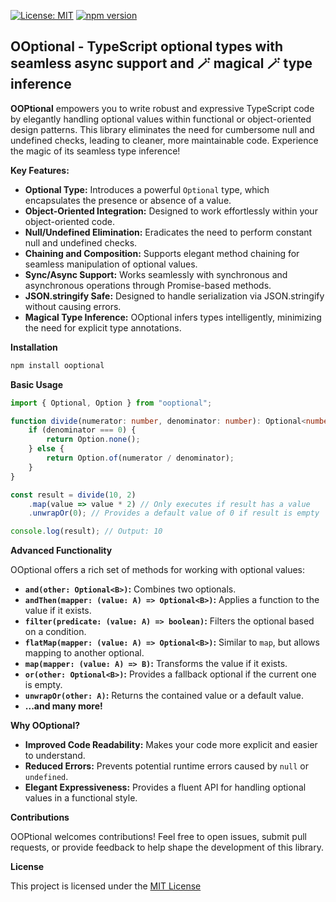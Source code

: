 [![License: MIT](https://img.shields.io/badge/License-MIT-yellow.svg)](https://opensource.org/licenses/MIT)
[![npm version](https://badge.fury.io/js/ooptional.svg)](https://badge.fury.io/js/ooptional)
## OOptional - TypeScript optional types with seamless async support and 🪄 magical 🪄 type inference

**OOPtional** empowers you to write robust and expressive TypeScript code by elegantly handling optional values within functional or object-oriented design patterns.  This library eliminates the need for cumbersome null and undefined checks, leading to cleaner, more maintainable code. Experience the magic of its seamless type inference!

**Key Features:**

*   **Optional Type:** Introduces a powerful `Optional` type, which encapsulates the presence or absence of a value.
*   **Object-Oriented Integration:** Designed to work effortlessly within your object-oriented code.
*   **Null/Undefined Elimination:** Eradicates the need to perform constant null and undefined checks.
*   **Chaining and Composition:** Supports elegant method chaining for seamless manipulation of optional values.
*   **Sync/Async Support:** Works seamlessly with synchronous and asynchronous operations through Promise-based methods.
*   **JSON.stringify Safe:** Designed to handle serialization via JSON.stringify without causing errors.
*   **Magical Type Inference:** OOptional infers types intelligently, minimizing the need for explicit type annotations.


**Installation**

```sh
npm install ooptional
```

**Basic Usage**

```typescript
import { Optional, Option } from "ooptional";

function divide(numerator: number, denominator: number): Optional<number> {
    if (denominator === 0) {
        return Option.none();
    } else {
        return Option.of(numerator / denominator);
    }
}

const result = divide(10, 2)
    .map(value => value * 2) // Only executes if result has a value
    .unwrapOr(0); // Provides a default value of 0 if result is empty

console.log(result); // Output: 10
```

**Advanced Functionality**

OOptional offers a rich set of methods for working with optional values:

*   **`and(other: Optional<B>)`:** Combines two optionals.
*   **`andThen(mapper: (value: A) => Optional<B>)`:** Applies a function to the value if it exists.
*   **`filter(predicate: (value: A) => boolean)`:** Filters the optional based on a condition.
*   **`flatMap(mapper: (value: A) => Optional<B>)`:** Similar to `map`, but allows mapping to another optional.
*   **`map(mapper: (value: A) => B)`:** Transforms the value if it exists.
*   **`or(other: Optional<B>)`:** Provides a fallback optional if the current one is empty.
*   **`unwrapOr(other: A)`:** Returns the contained value or a default value.
*   **...and many more!** 

**Why OOptional?**

*   **Improved Code Readability:** Makes your code more explicit and easier to understand.
*   **Reduced Errors:** Prevents potential runtime errors caused by `null` or `undefined`.
*   **Elegant Expressiveness:** Provides a fluent API for handling optional values in a functional style.

**Contributions**

OOPtional welcomes contributions! Feel free to open issues, submit pull requests, or provide feedback to help shape the development of this library. 

**License**

This project is licensed under the [MIT License](LICENSE)